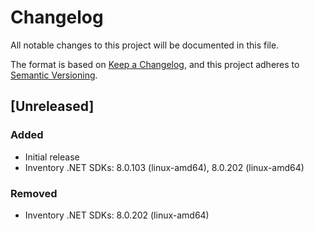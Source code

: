 # Changelog

All notable changes to this project will be documented in this file.

The format is based on [Keep a Changelog](https://keepachangelog.com/en/1.1.0/),
and this project adheres to [Semantic Versioning](https://semver.org/spec/v2.0.0.html).

## [Unreleased]

### Added

- Initial release
- Inventory .NET SDKs: 8.0.103 (linux-amd64), 8.0.202 (linux-amd64)

### Removed

- Inventory .NET SDKs: 8.0.202 (linux-amd64)
